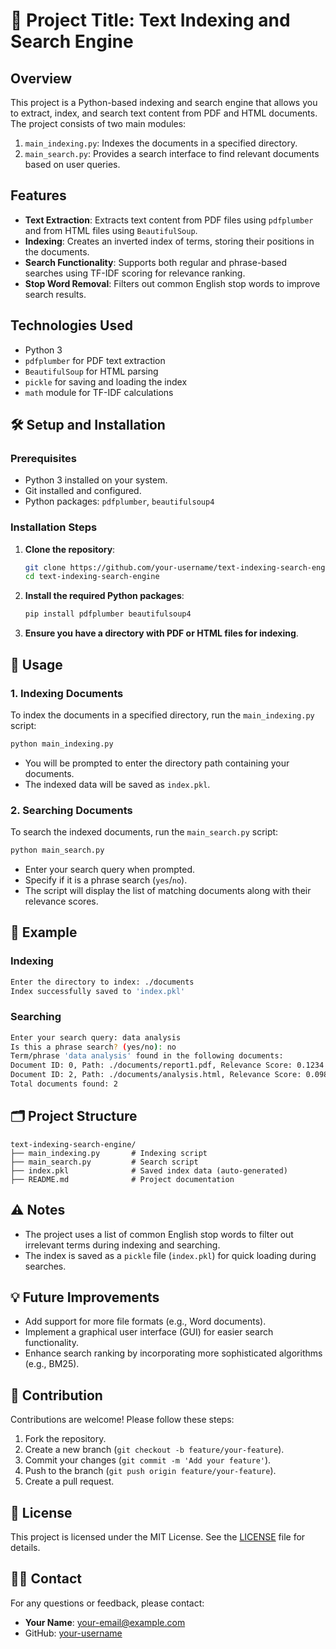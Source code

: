 
# 📄 Project Title: Text Indexing and Search Engine

## Overview
This project is a Python-based indexing and search engine that allows you to extract, index, and search text content from PDF and HTML documents. The project consists of two main modules:
1. `main_indexing.py`: Indexes the documents in a specified directory.
2. `main_search.py`: Provides a search interface to find relevant documents based on user queries.

## Features
- **Text Extraction**: Extracts text content from PDF files using `pdfplumber` and from HTML files using `BeautifulSoup`.
- **Indexing**: Creates an inverted index of terms, storing their positions in the documents.
- **Search Functionality**: Supports both regular and phrase-based searches using TF-IDF scoring for relevance ranking.
- **Stop Word Removal**: Filters out common English stop words to improve search results.

## Technologies Used
- Python 3
- `pdfplumber` for PDF text extraction
- `BeautifulSoup` for HTML parsing
- `pickle` for saving and loading the index
- `math` module for TF-IDF calculations

## 🛠️ Setup and Installation

### Prerequisites
- Python 3 installed on your system.
- Git installed and configured.
- Python packages: `pdfplumber`, `beautifulsoup4`

### Installation Steps
1. **Clone the repository**:
   ```bash
   git clone https://github.com/your-username/text-indexing-search-engine.git
   cd text-indexing-search-engine
   ```

2. **Install the required Python packages**:
   ```bash
   pip install pdfplumber beautifulsoup4
   ```

3. **Ensure you have a directory with PDF or HTML files for indexing**.

## 🚀 Usage

### 1. Indexing Documents
To index the documents in a specified directory, run the `main_indexing.py` script:
```bash
python main_indexing.py
```
- You will be prompted to enter the directory path containing your documents.
- The indexed data will be saved as `index.pkl`.

### 2. Searching Documents
To search the indexed documents, run the `main_search.py` script:
```bash
python main_search.py
```
- Enter your search query when prompted.
- Specify if it is a phrase search (`yes`/`no`).
- The script will display the list of matching documents along with their relevance scores.

## 📝 Example

### Indexing
```bash
Enter the directory to index: ./documents
Index successfully saved to 'index.pkl'
```

### Searching
```bash
Enter your search query: data analysis
Is this a phrase search? (yes/no): no
Term/phrase 'data analysis' found in the following documents:
Document ID: 0, Path: ./documents/report1.pdf, Relevance Score: 0.1234
Document ID: 2, Path: ./documents/analysis.html, Relevance Score: 0.0987
Total documents found: 2
```

## 🗂️ Project Structure
```
text-indexing-search-engine/
├── main_indexing.py       # Indexing script
├── main_search.py         # Search script
├── index.pkl              # Saved index data (auto-generated)
├── README.md              # Project documentation
```

## ⚠️ Notes
- The project uses a list of common English stop words to filter out irrelevant terms during indexing and searching.
- The index is saved as a `pickle` file (`index.pkl`) for quick loading during searches.

## 💡 Future Improvements
- Add support for more file formats (e.g., Word documents).
- Implement a graphical user interface (GUI) for easier search functionality.
- Enhance search ranking by incorporating more sophisticated algorithms (e.g., BM25).

## 🤝 Contribution
Contributions are welcome! Please follow these steps:
1. Fork the repository.
2. Create a new branch (`git checkout -b feature/your-feature`).
3. Commit your changes (`git commit -m 'Add your feature'`).
4. Push to the branch (`git push origin feature/your-feature`).
5. Create a pull request.

## 📜 License
This project is licensed under the MIT License. See the [LICENSE](LICENSE) file for details.

## 🙋‍♂️ Contact
For any questions or feedback, please contact:
- **Your Name**: [your-email@example.com](mailto:your-email@example.com)
- GitHub: [your-username](https://github.com/your-username)
